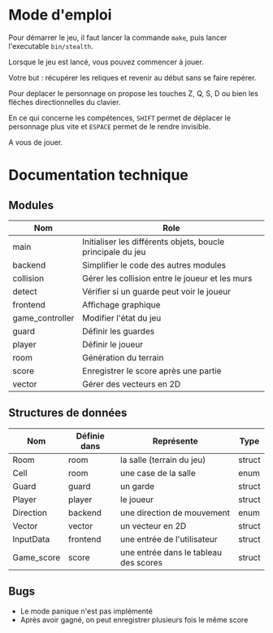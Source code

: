 # Mode d'emploi

Pour démarrer le jeu, il faut lancer la commande `make`, puis lancer l'executable `bin/stealth`.

Lorsque le jeu est lancé, vous pouvez commencer à jouer.

Votre but : récupérer les reliques et revenir au début sans se faire repérer.

Pour deplacer le personnage on propose les touches Z, Q, S, D ou bien les flèches directionnelles du clavier.

En ce qui concerne les compétences, `SHIFT` permet de déplacer le personnage plus vite et `ESPACE` permet de le rendre invisible.

A vous de jouer.


# Documentation technique

## Modules

| Nom             | Role
| --------------- | ----
| main            | Initialiser les différents objets, boucle principale du jeu
| backend         | Simplifier le code des autres modules
| collision       | Gérer les collision entre le joueur et les murs
| detect          | Vérifier si un guarde peut voir le joueur
| frontend        | Affichage graphique
| game_controller | Modifier l'état du jeu
| guard           | Définir les guardes
| player          | Définir le joueur
| room            | Génération du terrain
| score           | Enregistrer le score après une partie
| vector          | Gérer des vecteurs en 2D

## Structures de données

| Nom       | Définie dans  | Représente                    | Type
| --------- | ------------- | ----------------------------- | ----
| Room      | room          | la salle (terrain du jeu)     | struct
| Cell      | room          | une case de la salle          | enum
| Guard     | guard         | un garde                      | struct
| Player    | player        | le joueur                     | struct
| Direction | backend       | une direction de mouvement    | enum
| Vector    | vector        | un vecteur en 2D              | struct
| InputData | frontend      | une entrée de l'utilisateur   | struct
| Game_score | score        | une entrée dans le tableau des scores | struct

## Bugs

- Le mode panique n'est pas implémenté
- Après avoir gagné, on peut enregistrer plusieurs fois le même score 
